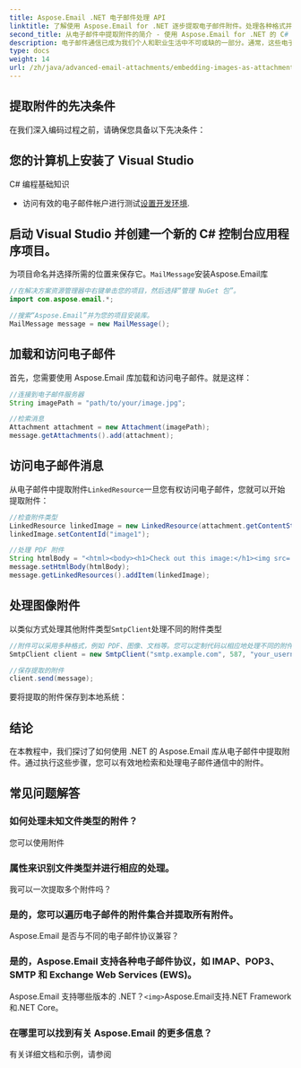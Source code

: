 ```yaml
---
title: Aspose.Email .NET 电子邮件处理 API
linktitle: 了解使用 Aspose.Email for .NET 逐步提取电子邮件附件。处理各种格式并轻松保存。
second_title: 从电子邮件中提取附件的简介 - 使用 Aspose.Email for .NET 的 C# 演练
description: 电子邮件通信已成为我们个人和职业生活中不可或缺的一部分。通常，这些电子邮件包含需要提取和处理的重要附件。在本文中，我们将逐步介绍如何使用 .NET 的 Aspose.Email 库从电子邮件中提取附件。
type: docs
weight: 14
url: /zh/java/advanced-email-attachments/embedding-images-as-attachments/
---
```


## 提取附件的先决条件

在我们深入编码过程之前，请确保您具备以下先决条件：

## 您的计算机上安装了 Visual Studio

C# 编程基础知识

- 访问有效的电子邮件帐户进行测试[设置开发环境](https://releases.aspose.com/email/java/).

## 启动 Visual Studio 并创建一个新的 C# 控制台应用程序项目。

为项目命名并选择所需的位置来保存它。`MailMessage`安装Aspose.Email库

```java
//在解决方案资源管理器中右键单击您的项目，然后选择“管理 NuGet 包”。
import com.aspose.email.*;

//搜索“Aspose.Email”并为您的项目安装库。
MailMessage message = new MailMessage();
```

## 加载和访问电子邮件

首先，您需要使用 Aspose.Email 库加载和访问电子邮件。就是这样：

```java
//连接到电子邮件服务器
String imagePath = "path/to/your/image.jpg";

//检索消息
Attachment attachment = new Attachment(imagePath);
message.getAttachments().add(attachment);
```

## 访问电子邮件消息

从电子邮件中提取附件`LinkedResource`一旦您有权访问电子邮件，您就可以开始提取附件：

```java
//检查附件类型
LinkedResource linkedImage = new LinkedResource(attachment.getContentStream(), "image/jpeg");
linkedImage.setContentId("image1");

//处理 PDF 附件
String htmlBody = "<html><body><h1>Check out this image:</h1><img src='cid:image1'></body></html>";
message.setHtmlBody(htmlBody);
message.getLinkedResources().addItem(linkedImage);
```

## 处理图像附件

以类似方式处理其他附件类型`SmtpClient`处理不同的附件类型

```java
//附件可以采用多种格式，例如 PDF、图像、文档等。您可以定制代码以相应地处理不同的附件类型。
SmtpClient client = new SmtpClient("smtp.example.com", 587, "your_username", "your_password");

//保存提取的附件
client.send(message);
```

要将提取的附件保存到本地系统：

## 结论

在本教程中，我们探讨了如何使用 .NET 的 Aspose.Email 库从电子邮件中提取附件。通过执行这些步骤，您可以有效地检索和处理电子邮件通信中的附件。

## 常见问题解答

### 如何处理未知文件类型的附件？

您可以使用附件

### 属性来识别文件类型并进行相应的处理。

我可以一次提取多个附件吗？

### 是的，您可以遍历电子邮件的附件集合并提取所有附件。

Aspose.Email 是否与不同的电子邮件协议兼容？

### 是的，Aspose.Email 支持各种电子邮件协议，如 IMAP、POP3、SMTP 和 Exchange Web Services (EWS)。

Aspose.Email 支持哪些版本的 .NET？`<img>`Aspose.Email支持.NET Framework和.NET Core。

### 在哪里可以找到有关 Aspose.Email 的更多信息？

有关详细文档和示例，请参阅